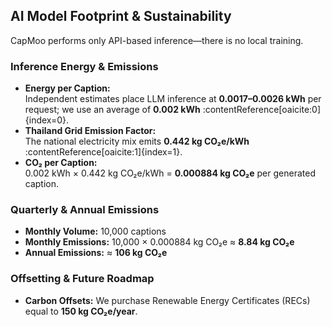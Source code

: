 ## AI Model Footprint & Sustainability

CapMoo performs only API-based inference—there is no local training.

### Inference Energy & Emissions

- **Energy per Caption:**  
  Independent estimates place LLM inference at **0.0017–0.0026 kWh** per request; we use an average of **0.002 kWh** :contentReference[oaicite:0]{index=0}.  
- **Thailand Grid Emission Factor:**  
  The national electricity mix emits **0.442 kg CO₂e/kWh** :contentReference[oaicite:1]{index=1}.  
- **CO₂ per Caption:**  
  0.002 kWh × 0.442 kg CO₂e/kWh = **0.000884 kg CO₂e** per generated caption.  

### Quarterly & Annual Emissions

- **Monthly Volume:** 10,000 captions  
- **Monthly Emissions:** 10,000 × 0.000884 kg CO₂e ≈ **8.84 kg CO₂e**  
- **Annual Emissions:** ≈ **106 kg CO₂e**

### Offsetting & Future Roadmap

- **Carbon Offsets:** We purchase Renewable Energy Certificates (RECs) equal to **150 kg CO₂e/year**.  
